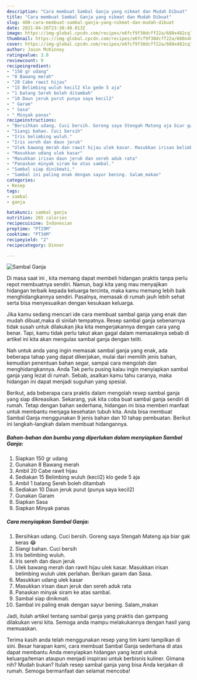 ```yaml
---
description: "Cara membuat Sambal Ganja yang nikmat dan Mudah Dibuat"
title: "Cara membuat Sambal Ganja yang nikmat dan Mudah Dibuat"
slug: 400-cara-membuat-sambal-ganja-yang-nikmat-dan-mudah-dibuat
date: 2021-04-26T23:38:48.013Z
image: https://img-global.cpcdn.com/recipes/e6fcf9f30dcff22a/680x482cq70/sambal-ganja-foto-resep-utama.jpg
thumbnail: https://img-global.cpcdn.com/recipes/e6fcf9f30dcff22a/680x482cq70/sambal-ganja-foto-resep-utama.jpg
cover: https://img-global.cpcdn.com/recipes/e6fcf9f30dcff22a/680x482cq70/sambal-ganja-foto-resep-utama.jpg
author: Jason McKinney
ratingvalue: 3.8
reviewcount: 9
recipeingredient:
- "150 gr udang"
- "8 Bawang merah"
- "20 Cabe rawit hijau"
- "15 Belimbing wuluh kecil2 klo gede 5 aja"
- "1 batang Sereh boleh ditambah"
- "10 Daun jeruk purut punya saya kecil2"
- " Garam"
- " Sasa"
- " Minyak panas"
recipeinstructions:
- "Bersihkan udang. Cuci bersih. Goreng saya Stengah Mateng aja biar gak keras 😂"
- "Siangi bahan. Cuci bersih"
- "Iris belimbing wuluh."
- "Iris sereh dan daun jeruk"
- "Ulek bawang merah dan rawit hijau ulek kasar. Masukkan irisan belimbing wuluh ulek perlahan. Berikan garam dan Sasa."
- "Masukkan udang ulek kasar"
- "Masukkan irisan daun jeruk dan sereh aduk rata"
- "Panaskan minyak siram ke atas sambal."
- "Sambal siap dinikmati."
- "Sambal ini paling enak dengan sayur bening. Salam_makan"
categories:
- Resep
tags:
- sambal
- ganja

katakunci: sambal ganja 
nutrition: 265 calories
recipecuisine: Indonesian
preptime: "PT29M"
cooktime: "PT34M"
recipeyield: "2"
recipecategory: Dinner

---
```



![Sambal Ganja](https://img-global.cpcdn.com/recipes/e6fcf9f30dcff22a/680x482cq70/sambal-ganja-foto-resep-utama.jpg)

Di masa  saat ini , kita memang dapat membeli hidangan praktis tanpa perlu repot membuatnya sendiri. Namun, bagi kita yang mau menyajikan hidangan terbaik kepada keluarga tercinta, maka kamu memang lebih baik menghidangkannya sendiri. Pasalnya, memasak di rumah jauh lebih sehat serta bisa menyesuaikan dengan kesukaan keluarga.

Jika kamu sedang mencari ide cara membuat sambal ganja yang enak dan mudah dibuat,maka di sinilah tempatnya. Resep sambal ganja  sebenarnya tidak susah untuk dilakukan jika kita mengerjakannya dengan cara yang benar. Tapi, kamu tidak perlu takut akan gagal dalam memasaknya 
sebab di artikel ini kita akan mengulas sambal ganja dengan teliti.  



Nah untuk anda yang ingin memasak sambal ganja yang enak, ada beberapa tahap yang dapat dikerjakan, mulai dari memilih jenis bahan, kemudian penentuan bahan segar, sampai cara mengolah dan menghidangkannya. Anda Tak perlu pusing kalau ingin menyiapkan sambal ganja yang lezat di rumah. Sebab, asalkan kamu  tahu caranya, maka hidangan ini dapat menjadi suguhan yang spesial.

Berikut, ada beberapa cara praktis  dalam mengolah resep sambal ganja yang siap dikreasikan. Sekarang, yuk kita coba buat sambal ganja sendiri di rumah. Tetap dengan bahan sederhana, hidangan ini bisa memberi manfaat untuk membantu menjaga kesehatan tubuh kita. Anda bisa membuat Sambal Ganja menggunakan 9 jenis bahan dan 10 tahap pembuatan. Berikut ini langkah-langkah dalam membuat hidangannya.

<!--inarticleads1-->

##### Bahan-bahan dan bumbu yang diperlukan dalam menyiapkan Sambal Ganja:

1. Siapkan 150 gr udang
1. Gunakan 8 Bawang merah
1. Ambil 20 Cabe rawit hijau
1. Sediakan 15 Belimbing wuluh (kecil2) klo gede 5 aja
1. Ambil 1 batang Sereh boleh ditambah
1. Sediakan 10 Daun jeruk purut (punya saya kecil2)
1. Gunakan  Garam
1. Siapkan  Sasa
1. Siapkan  Minyak panas




<!--inarticleads2-->

##### Cara menyiapkan Sambal Ganja:

1. Bersihkan udang. Cuci bersih. Goreng saya Stengah Mateng aja biar gak keras 😂
1. Siangi bahan. Cuci bersih
1. Iris belimbing wuluh.
1. Iris sereh dan daun jeruk
1. Ulek bawang merah dan rawit hijau ulek kasar. Masukkan irisan belimbing wuluh ulek perlahan. Berikan garam dan Sasa.
1. Masukkan udang ulek kasar
1. Masukkan irisan daun jeruk dan sereh aduk rata
1. Panaskan minyak siram ke atas sambal.
1. Sambal siap dinikmati.
1. Sambal ini paling enak dengan sayur bening. Salam_makan




Jadi, itulah artikel tentang  sambal ganja  yang praktis dan gampang dilakukan versi kita. Semoga anda mampu melakukannya dengan hasil yang memuaskan. 

Terima kasih anda telah menggunakan resep yang tim kami tampilkan di sini. Besar harapan kami, cara membuat  Sambal Ganja sederhana di atas dapat membantu Anda menyiapkan hidangan yang lezat untuk keluarga/teman ataupun menjadi inspirasi untuk berbisnis kuliner. Gimana nih? Mudah bukan? Itulah resep sambal ganja yang bisa Anda kerjakan di rumah. Semoga bermanfaat dan selamat mencoba!

